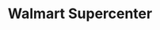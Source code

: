 ---
title: "Walmart Supercenter"
url: /gainesville/walmart-supercenter-southwest-42nd-street/
shop: supermarket
---